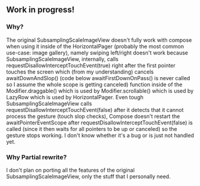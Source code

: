 ## Work in progress!

### Why?
The original SubsamplingScaleImageView doesn't fully work with compose when using it inside of the HorizontalPager (probably the most common use-case: image gallery), namely swiping left/right doesn't work because SubsamplingScaleImageView, internally, calls requestDisallowInterceptTouchEvent(true) right after the first pointer touches the screen which (from my understanding) cancels awaitDownAndSlop() (code below awaitFirstDownOnPass() is never called so I assume the whole scope is getting canceled) function inside of the Modifier.draggable() which is used by Modifier.scrollable() which is used by LazyRow which is used by HorizontalPager. Even tough SubsamplingScaleImageView calls requestDisallowInterceptTouchEvent(false) after it detects that it cannot process the gesture (touch slop checks), Compose doesn't restart the awaitPointerEventScope after requestDisallowInterceptTouchEvent(false) is called (since it then waits for all pointers to be up or canceled) so the gesture stops working. I don't know whether it's a bug or is just not handled yet.

### Why Partial rewrite?
I don't plan on porting all the features of the original SubsamplingScaleImageView, only the stuff that I personally need.
